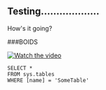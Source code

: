 
## Testing...................

How's it going?

###BOIDS

[![Watch the video](https://img.youtube.com/vi/_1gJGcGJG4o/0.jpg)](https://www.youtube.com/watch?v=_1gJGcGJG4o)


 ```tsql
 SELECT *
 FROM sys.tables
 WHERE [name] = 'SomeTable'
 ```

